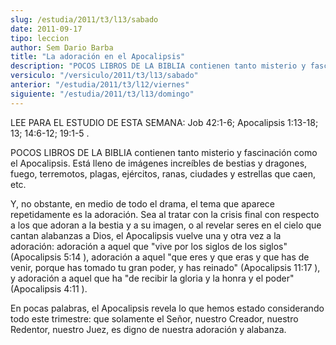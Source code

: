 ```yaml
---
slug: /estudia/2011/t3/l13/sabado
date: 2011-09-17
tipo: leccion
author: Sem Dario Barba
title: "La adoración en el Apocalipsis"
description: "POCOS LIBROS DE LA BIBLIA contienen tanto misterio y fascinación como el  Apocalipsis. Está lleno de imágenes increíbles de bestias y dragones, fuego,  terremotos, plagas, ejércitos, ranas, ciudades y estrellas que caen, etc."
versiculo: "/versiculo/2011/t3/l13/sabado"
anterior: "/estudia/2011/t3/l12/viernes"
siguiente: "/estudia/2011/t3/l13/domingo"
---
```


LEE PARA EL ESTUDIO DE ESTA SEMANA: Job 42:1-6; Apocalipsis 1:13-18; 13; 14:6-12; 19:1-5 .

POCOS LIBROS DE LA BIBLIA contienen tanto misterio y fascinación como el Apocalipsis. Está lleno de imágenes increíbles de bestias y dragones, fuego, terremotos, plagas, ejércitos, ranas, ciudades y estrellas que caen, etc.

Y, no obstante, en medio de todo el drama, el tema que aparece repetidamente es la adoración. Sea al tratar con la crisis final con respecto a los que adoran a la bestia y a su imagen, o al revelar seres en el cielo que cantan alabanzas a Dios, el Apocalipsis vuelve una y otra vez a la adoración: adoración a aquel que "vive por los siglos de los siglos" (Apocalipsis 5:14 ), adoración a aquel "que eres y que eras y que has de venir, porque has tomado tu gran poder, y has reinado" (Apocalipsis 11:17 ), y adoración a aquel que ha "de recibir la gloria y la honra y el poder" (Apocalipsis 4:11 ).

En pocas palabras, el Apocalipsis revela lo que hemos estado considerando todo este trimestre: que solamente el Señor, nuestro Creador, nuestro Redentor, nuestro Juez, es digno de nuestra adoración y alabanza.
